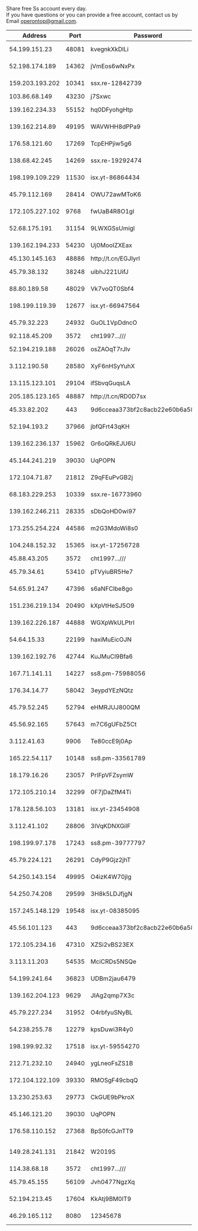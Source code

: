 Share free Ss account every day. 
<br>
If you have questions or you can provide a free account, contact us by Email operontop@gmail.com.

| Address            | Port  | Password                         | Method                   | Country |
|--------------------|-------|----------------------------------|--------------------------|---------|
| 54\.199\.151\.23   | 48081 | kvegnkXkDlLi                     | aes\-256\-cfb            | JP      |
| 52\.198\.174\.189  | 14362 | jVmEos6wNxPx                     | aes\-256\-cfb            | JP      |
| 159\.203\.193\.202 | 10341 | ssx\.re\-12842739                | aes\-256\-cfb            | US      |
| 103\.86\.68\.149   | 43230 | j7Sxwc                           | rc4\-md5                 | US      |
| 139\.162\.234\.33  | 55152 | hq0DFyohgHtp                     | aes\-256\-cfb            | GB      |
| 139\.162\.214\.89  | 49195 | WAVWHH8dPPa9                     | aes\-256\-cfb            | GB      |
| 176\.58\.121\.60   | 17269 | TcpEHPjiw5g6                     | aes\-256\-cfb            | GB      |
| 138\.68\.42\.245   | 14269 | ssx\.re\-19292474                | aes\-256\-cfb            | US      |
| 198\.199\.109\.229 | 11530 | isx\.yt\-86864434                | aes\-256\-cfb            | US      |
| 45\.79\.112\.169   | 28414 | OWU72awMToK6                     | aes\-256\-cfb            | US      |
| 172\.105\.227\.102 | 9768  | fwUaB4R8O1gI                     | aes\-256\-cfb            | JP      |
| 52\.68\.175\.191   | 31154 | 9LWXGSsUmigl                     | aes\-256\-cfb            | JP      |
| 139\.162\.194\.233 | 54230 | Uj0MooIZXEax                     | aes\-256\-cfb            | GB      |
| 45\.130\.145\.163  | 48886 | http://t\.cn/EGJIyrl             | rc4\-md5                 | RU      |
| 45\.79\.38\.132    | 38248 | uibhJ221UifJ                     | aes\-256\-cfb            | US      |
| 88\.80\.189\.58    | 48029 | Vk7voQT0Sbf4                     | aes\-256\-cfb            | GB      |
| 198\.199\.119\.39  | 12677 | isx\.yt\-66947564                | aes\-256\-cfb            | US      |
| 45\.79\.32\.223    | 24932 | GuOL1VpDdncO                     | aes\-256\-cfb            | US      |
| 92\.118\.45\.209   | 3572  | cht1997\.\.\.///                 | rc4\-md5                 | JP      |
| 52\.194\.219\.188  | 26026 | osZAOqT7rJlv                     | aes\-256\-cfb            | JP      |
| 3\.112\.190\.58    | 28580 | XyF6nHSyYuhX                     | aes\-256\-cfb            | JP      |
| 13\.115\.123\.101  | 29104 | ifSbvqGuqsLA                     | aes\-256\-cfb            | JP      |
| 205\.185\.123\.165 | 48887 | http://t\.cn/RD0D7sx             | rc4\-md5                 | US      |
| 45\.33\.82\.202    | 443   | 9d6cceaa373bf2c8acb22e60b6a58be6 | aes\-256\-cfb            | US      |
| 52\.194\.193\.2    | 37966 | jbfQFrt43qKH                     | aes\-256\-cfb            | JP      |
| 139\.162\.236\.137 | 15962 | Gr6oQRkEJU6U                     | aes\-256\-cfb            | GB      |
| 45\.144\.241\.219  | 39030 | UqPOPN                           | aes\-256\-cfb            | US      |
| 172\.104\.71\.87   | 21812 | Z9qFEuPvGB2j                     | aes\-256\-cfb            | JP      |
| 68\.183\.229\.253  | 10339 | ssx\.re\-16773960                | aes\-256\-cfb            | SG      |
| 139\.162\.246\.211 | 28335 | sDbQoHD0wi97                     | aes\-256\-cfb            | GB      |
| 173\.255\.254\.224 | 44586 | m2G3MdoWi8s0                     | aes\-256\-cfb            | US      |
| 104\.248\.152\.32  | 15365 | isx\.yt\-17256728                | aes\-256\-cfb            | SG      |
| 45\.88\.43\.205    | 3572  | cht1997\.\.\.///                 | rc4\-md5                 | JP      |
| 45\.79\.34\.61     | 53410 | pTVyiuBR5He7                     | aes\-256\-cfb            | US      |
| 54\.65\.91\.247    | 47396 | s6aNFClbe8go                     | aes\-256\-cfb            | JP      |
| 151\.236\.219\.134 | 20490 | kXpVtHeSJ5O9                     | aes\-256\-cfb            | GB      |
| 139\.162\.226\.187 | 44888 | WGXpWkULPtrI                     | aes\-256\-cfb            | GB      |
| 54\.64\.15\.33     | 22199 | haxiMuEicOJN                     | aes\-256\-cfb            | JP      |
| 139\.162\.192\.76  | 42744 | KuJMuCl9Bfa6                     | aes\-256\-cfb            | GB      |
| 167\.71\.141\.11   | 14227 | ss8\.pm\-75988056                | aes\-256\-cfb            | GB      |
| 176\.34\.14\.77    | 58042 | 3eypdYEzNQtz                     | aes\-256\-cfb            | JP      |
| 45\.79\.52\.245    | 52794 | eHMRJUJ800QM                     | aes\-256\-cfb            | US      |
| 45\.56\.92\.165    | 57643 | m7C6gUFbZ5Ct                     | aes\-256\-cfb            | US      |
| 3\.112\.41\.63     | 9906  | Te80ccE9j0Ap                     | aes\-256\-cfb            | JP      |
| 165\.22\.54\.117   | 10148 | ss8\.pm\-33561789                | aes\-256\-cfb            | SG      |
| 18\.179\.16\.26    | 23057 | PrIFpVFZsymW                     | aes\-256\-cfb            | JP      |
| 172\.105\.210\.14  | 32299 | 0F7jDaZfM4Ti                     | aes\-256\-cfb            | JP      |
| 178\.128\.56\.103  | 13181 | isx\.yt\-23454908                | aes\-256\-cfb            | SG      |
| 3\.112\.41\.102    | 28806 | 3IVqKDNXGilF                     | aes\-256\-cfb            | JP      |
| 198\.199\.97\.178  | 17243 | ss8\.pm\-39777797                | aes\-256\-cfb            | US      |
| 45\.79\.224\.121   | 26291 | CdyP9Gjz2jhT                     | aes\-256\-cfb            | US      |
| 54\.250\.143\.154  | 49995 | O4izK4W70jlg                     | aes\-256\-cfb            | JP      |
| 54\.250\.74\.208   | 29599 | 3H8k5LDJfjgN                     | aes\-256\-cfb            | JP      |
| 157\.245\.148\.129 | 19548 | isx\.yt\-08385095                | aes\-256\-cfb            | SG      |
| 45\.56\.101\.123   | 443   | 9d6cceaa373bf2c8acb22e60b6a58be6 | aes\-256\-cfb            | US      |
| 172\.105\.234\.16  | 47310 | XZSi2vBS23EX                     | aes\-256\-cfb            | JP      |
| 3\.113\.11\.203    | 54535 | MciCRDs5NSQe                     | aes\-256\-cfb            | JP      |
| 54\.199\.241\.64   | 36823 | UDBm2jau6479                     | aes\-256\-cfb            | JP      |
| 139\.162\.204\.123 | 9629  | JIAg2qmp7X3c                     | aes\-256\-cfb            | GB      |
| 45\.79\.227\.234   | 31952 | O4rbfyuSNyBL                     | aes\-256\-cfb            | US      |
| 54\.238\.255\.78   | 12279 | kpsDuwi3R4y0                     | aes\-256\-cfb            | JP      |
| 198\.199\.92\.32   | 17518 | isx\.yt\-59554270                | aes\-256\-cfb            | US      |
| 212\.71\.232\.10   | 24940 | ygLneoFsZS1B                     | aes\-256\-cfb            | GB      |
| 172\.104\.122\.109 | 39330 | RMOSgF49cbqQ                     | aes\-256\-cfb            | JP      |
| 13\.230\.253\.63   | 29773 | CkGUE9bPkroX                     | aes\-256\-cfb            | JP      |
| 45\.146\.121\.20   | 39030 | UqPOPN                           | aes\-256\-cfb            | US      |
| 176\.58\.110\.152  | 27368 | BpS0fcGJnTT9                     | aes\-256\-cfb            | GB      |
| 149\.28\.241\.131  | 21842 | W2019S                           | chacha20\-ietf\-poly1305 | US      |
| 114\.38\.68\.18    | 3572  | cht1997\.\.\.///                 | rc4\-md5                 | TW      |
| 45\.79\.45\.155    | 56109 | Jvh0477NgzXq                     | aes\-256\-cfb            | US      |
| 52\.194\.213\.45   | 17604 | KkAtj9BM0lT9                     | aes\-256\-cfb            | JP      |
| 46\.29\.165\.112   | 8080  | 12345678                         | aes\-256\-cfb            | RU      |

